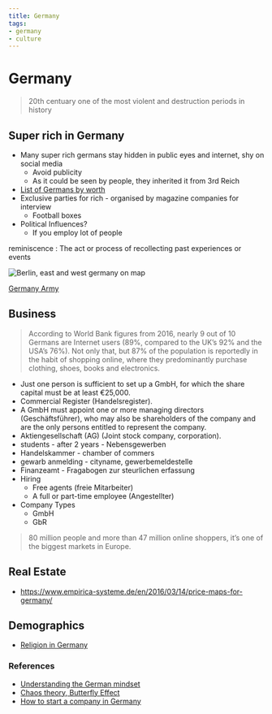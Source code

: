 ```yaml
---
title: Germany
tags:
- germany
- culture
---
```


# Germany

<TagLinks />

> 20th centuary one of the most violent and destruction periods in history

## Super rich in Germany

* Many super rich germans stay hidden in public eyes and internet, shy on social media
  * Avoid publicity
  * As it could be seen by people, they inherited it from 3rd Reich
* [List of Germans by worth](https://en.wikipedia.org/wiki/List_of_Germans_by_net_worth)
* Exclusive parties for rich - organised by magazine companies for interview
  * Football boxes
* Political Influences?
  * If you employ lot of people

reminiscence
: The act or process of recollecting past experiences or events

![Berlin, east and west germany on map](https://qph.fs.quoracdn.net/main-qimg-05a44ba529cbb79047645aebcde00c34.webp)

[Germany Army](https://en.wikipedia.org/wiki/German_Army#German_Army_today)

## Business

> According to World Bank figures from 2016, nearly 9 out of 10 Germans are Internet users (89%, compared to the UK’s 92% and the USA’s 76%). Not only that, but 87% of the population is reportedly in the habit of shopping online, where they predominantly purchase clothing, shoes, books and electronics.

* Just one person is sufficient to set up a GmbH, for which the share capital must be at least €25,000.
* Commercial Register (Handelsregister).
* A GmbH must appoint one or more managing directors (Geschäftsführer), who may also be shareholders of the company and are the only persons entitled to represent the company.
* Aktiengesellschaft (AG) (Joint stock company, corporation).
* students - after 2 years - Nebensgewerben
* Handelskammer - chamber of commers
* gewarb anmelding - cityname, gewerbemeldestelle
* Finanzeamt - Fragabogen zur steurlichen erfassung
* Hiring
  * Free agents (freie Mitarbeiter)
  * A full or part-time employee (Angestellter)
* Company Types
  * GmbH
  * GbR

> 80 million people and more than 47 million online shoppers, it’s one of the biggest markets in Europe.

## Real Estate

* https://www.empirica-systeme.de/en/2016/03/14/price-maps-for-germany/

## Demographics

* [Religion in Germany](https://en.wikipedia.org/wiki/Religion_in_Germany)

### References

* [Understanding the German mindset](https://youtu.be/JdCRxPeycOI)
* [Chaos theory, Butterfly Effect](https://en.wikipedia.org/wiki/Butterfly_effect)
* [How to start a company in Germany](https://youtu.be/XJq6M2fg7yU)

<Footer />
